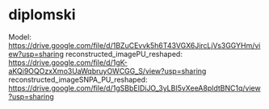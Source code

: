 # diplomski

Model: https://drive.google.com/file/d/1BZuCEvvk5h6T43VGX6JircLjVs3GGYHm/view?usp=sharing
reconstructed_imagePU_reshaped: https://drive.google.com/file/d/1gK-aKQi9OQOzxXmo3UaWqbruyOWCGG_S/view?usp=sharing
reconstructed_imageSNPA_PU_reshaped: https://drive.google.com/file/d/1gSBbEIDiJO_3yLBI5vXeeA8pldtBNC1q/view?usp=sharing
